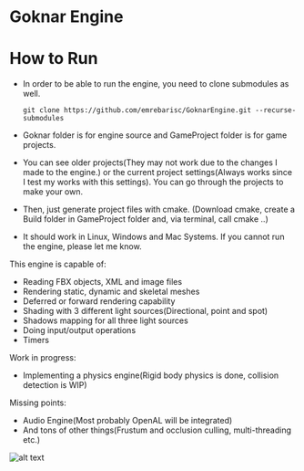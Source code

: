 # Goknar Engine

# How to Run

- In order to be able to run the engine, you need to clone submodules as well.
  ```
  git clone https://github.com/emrebarisc/GoknarEngine.git --recurse-submodules
  ```
  
- Goknar folder is for engine source and GameProject folder is for game projects.
- You can see older projects(They may not work due to the changes I made to the engine.) or the current project settings(Always works since I test my works with this settings). You can go through the projects to make your own.
- Then, just generate project files with cmake. (Download cmake, create a Build folder in GameProject folder and, via terminal, call cmake ..)
- It should work in Linux, Windows and Mac Systems. If you cannot run the engine, please let me know.

This engine is capable of:
- Reading FBX objects, XML and image files
- Rendering static, dynamic and skeletal meshes
- Deferred or forward rendering capability
- Shading with 3 different light sources(Directional, point and spot)
- Shadows mapping for all three light sources
- Doing input/output operations
- Timers

Work in progress:
- Implementing a physics engine(Rigid body physics is done, collision detection is WIP)

Missing points:
- Audio Engine(Most probably OpenAL will be integrated)
- And tons of other things(Frustum and occlusion culling, multi-threading etc.)

![alt text](http://www.binarytorgb.com/wp-content/uploads/2023/02/Goknar_Macarena.gif "Goknar Engine Skeletal Animation")